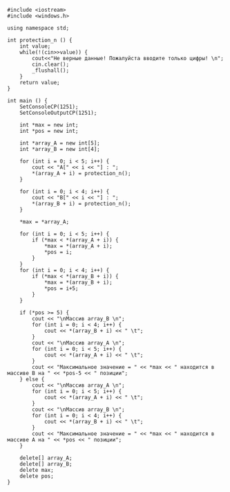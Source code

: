 ﻿```
#include <iostream>
#include <windows.h>

using namespace std;

int protection_n () {
	int value;
	while(!(cin>>value)) {
		cout<<"Не верные данные! Пожалуйста вводите только цифры! \n";
		cin.clear();
		_flushall();
	}
	return value;
}

int main () {
	SetConsoleCP(1251);
	SetConsoleOutputCP(1251);

	int *max = new int;
	int *pos = new int;

	int *array_A = new int[5];
	int *array_B = new int[4];

	for (int i = 0; i < 5; i++) {
		cout << "A[" << i << "] : ";
		*(array_A + i) = protection_n();
	}

	for (int i = 0; i < 4; i++) {
		cout << "B[" << i << "] : ";
		*(array_B + i) = protection_n();
	}

	*max = *array_A;

	for (int i = 0; i < 5; i++) {
		if (*max < *(array_A + i)) {
			*max = *(array_A + i);
			*pos = i;
		}
	}
	for (int i = 0; i < 4; i++) {
		if (*max < *(array_B + i)) {
			*max = *(array_B + i);
			*pos = i+5;
		}
	}

	if (*pos >= 5) {
		cout << "\nМассив array_B \n";
		for (int i = 0; i < 4; i++) {
			cout << *(array_B + i) << " \t";
		}
		cout << "\nМассив array_A \n";
		for (int i = 0; i < 5; i++) {
			cout << *(array_A + i) << " \t";
		}
		cout << "Максимальное значение = " << *max << " находится в массиве B на " << *pos-5 << " позиции";
	} else {
		cout << "\nМассив array_A \n";
		for (int i = 0; i < 5; i++) {
			cout << *(array_A + i) << " \t";
		}
		cout << "\nМассив array_B \n";
		for (int i = 0; i < 4; i++) {
			cout << *(array_B + i) << " \t";
		}
		cout << "Максимальное значение = " << *max << " находится в массиве A на " << *pos << " позиции";
	}

	delete[] array_A;
	delete[] array_B;
	delete max;
	delete pos;
}

```
